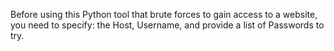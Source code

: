 Before using this Python tool that brute forces to gain access to a website, you need to specify: the Host, Username, and provide a list of Passwords to try.
